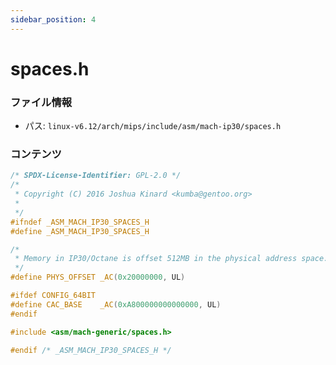 ```yaml
---
sidebar_position: 4
---
```

# spaces.h

### ファイル情報

- パス: `linux-v6.12/arch/mips/include/asm/mach-ip30/spaces.h`

### コンテンツ

```h
/* SPDX-License-Identifier: GPL-2.0 */
/*
 * Copyright (C) 2016 Joshua Kinard <kumba@gentoo.org>
 *
 */
#ifndef _ASM_MACH_IP30_SPACES_H
#define _ASM_MACH_IP30_SPACES_H

/*
 * Memory in IP30/Octane is offset 512MB in the physical address space.
 */
#define PHYS_OFFSET	_AC(0x20000000, UL)

#ifdef CONFIG_64BIT
#define CAC_BASE	_AC(0xA800000000000000, UL)
#endif

#include <asm/mach-generic/spaces.h>

#endif /* _ASM_MACH_IP30_SPACES_H */

```

